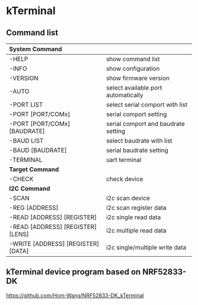 # kTerminal

## Command list
| **System Command**                  |                                     |
| :---------------------------------- | ----------------------------------- |
| -HELP                               | show command list                   |
| -INFO                               | show configuration                  |
| -VERSION                            | show firmware version               |
| -AUTO                               | select available port automatically |
| -PORT LIST                          | select serial comport with list     |
| -PORT [PORT/COMx]                   | serial comport setting              |
| -PORT [PORT/COMx] [BAUDRATE]        | serial comport and baudrate setting |
| -BAUD LIST                          | select baudrate with list           |
| -BAUD [BAUDRATE]                    | serial baudrate setting             |
| -TERMINAL                           | uart terminal                       |
| **Target Command**                  |                                     |
| -CHECK                              | check device                        |
| **I2C Command**                     |                                     |
| -SCAN                               | i2c scan device                     |
| -REG [ADDRESS]                      | i2c scan register data              |
| -READ [ADDRESS] [REGISTER]          | i2c single read data                |
| -READ [ADDRESS] [REGISTER] [LENS]   | i2c multiple read data              |
| -WRITE [ADDRESS] [REGISTER] [DATA]  | i2c single/multiple write data      |
  
## kTerminal device program based on NRF52833-DK
https://github.com/Hom-Wang/NRF52833-DK_kTerminal
